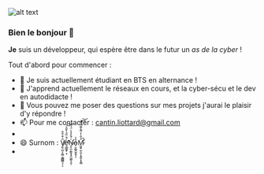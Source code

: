 ![alt text](https://images8.alphacoders.com/948/948855.jpg) 



### Bien le bonjour 👋


**Je** suis un développeur, qui espère être dans le futur un _as de la cyber_ !

Tout d'abord pour commencer :

- 🔭 Je suis actuellement étudiant en BTS en alternance ! 
- 🌱 J'apprend actuellement le réseaux en cours, et la cyber-sécu et le dev en autodidacte !
- 💬 Vous pouvez me poser des questions sur mes projets j'aurai le plaisir d'y répondre !
- 📫 Pour me contacter : cantin.liottard@gmail.com
-
- 😄 Surnom :    V̸̡͈̠̺͕̖͇͕͇̻̳͔̦̎̇̐̐̂ͅė̵̛̛͉̲͇̭̹͙́̑̈̋̉͛̆̄̍͘͝͝N̶̡̛̞̫͕̲̱̞̟̼̫͚͉̯̍́̄͐̉̾̈́́ͅỏ̵̜̮͚̯̫̝̬̖̩̾M̷̛̛̰͈̥̰̣͈͎̝͍̬͙̖͇͒̐̍̒͌̀͌̂̿̚͠͝
-
